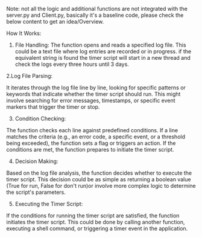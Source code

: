 Note: not all the logic and additional functions are not integrated with the server.py and Client.py, basically it's a baseline code, please check the below content to get an idea/Overview.

How It Works: 

1. File Handling:
The function opens and reads a specified log file. This could be a text file where log entries are recorded or in progress.
if the equivalent string is found the timer script will start in a new thread and check the logs every three hours until 3 days.  

2.Log File Parsing:

It iterates through the log file line by line, looking for specific patterns or keywords that indicate whether the timer script should run.
This might involve searching for error messages, timestamps, or specific event markers that trigger the timer or stop.

3. Condition Checking:

The function checks each line against predefined conditions. If a line matches the criteria (e.g., an error code, a specific event, or a threshold being exceeded), the function sets a flag or triggers an action.
If the conditions are met, the function prepares to initiate the timer script.

4. Decision Making:

Based on the log file analysis, the function decides whether to execute the timer script. This decision could be as simple as returning a boolean value (True for run, False for don't run)or involve more complex logic to determine the script's parameters.

5. Executing the Timer Script:

If the conditions for running the timer script are satisfied, the function initiates the timer script. This could be done by calling another function, executing a shell command, or triggering a timer event in the application.


